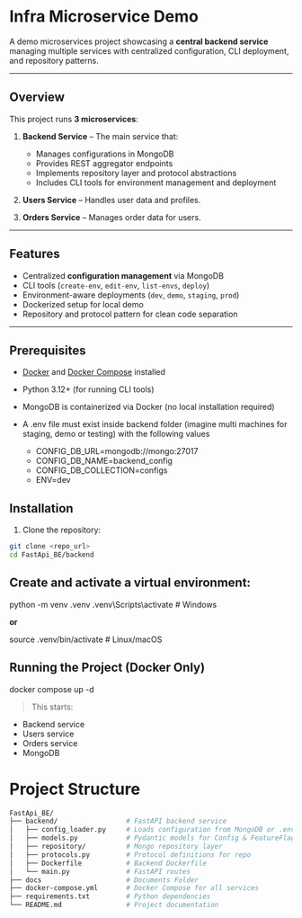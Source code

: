 # Infra Microservice Demo

A demo microservices project showcasing a **central backend service** managing multiple services with centralized configuration, CLI deployment, and repository patterns.  

---

## Overview

This project runs **3 microservices**:

1. **Backend Service** – The main service that:
   - Manages configurations in MongoDB  
   - Provides REST aggregator endpoints  
   - Implements repository layer and protocol abstractions  
   - Includes CLI tools for environment management and deployment  

2. **Users Service** – Handles user data and profiles.  

3. **Orders Service** – Manages order data for users.  

---

## Features

- Centralized **configuration management** via MongoDB  
- CLI tools (`create-env`, `edit-env`, `list-envs`, `deploy`)  
- Environment-aware deployments (`dev`, `demo`, `staging`, `prod`)  
- Dockerized setup for local demo  
- Repository and protocol pattern for clean code separation  

---

## Prerequisites

- [Docker](https://www.docker.com/get-started) and [Docker Compose](https://docs.docker.com/compose/) installed  
- Python 3.12+ (for running CLI tools)  
- MongoDB is containerized via Docker (no local installation required)  
- A .env file must exist inside backend folder (imagine multi machines for staging, demo or testing) with the following values
  
   - CONFIG_DB_URL=mongodb://mongo:27017
   - CONFIG_DB_NAME=backend_config
   - CONFIG_DB_COLLECTION=configs
   - ENV=dev
    


## Installation

1. Clone the repository:

```bash
git clone <repo_url>
cd FastApi_BE/backend
```

## Create and activate a virtual environment:
python -m venv .venv
.venv\Scripts\activate  # Windows

**or**

source .venv/bin/activate  # Linux/macOS

## Running the Project (Docker Only)
docker compose up -d

> This starts:
- Backend service
- Users service
- Orders service
- MongoDB

# Project Structure
```bash
FastApi_BE/
├── backend/                 # FastAPI backend service
│   ├── config_loader.py     # Loads configuration from MongoDB or .env
│   ├── models.py            # Pydantic models for Config & FeatureFlags
│   ├── repository/          # Mongo repository layer
│   ├── protocols.py         # Protocol definitions for repo
│   ├── Dockerfile           # Backend Dockerfile
│   └── main.py              # FastAPI routes
├── docs                     # Documents Folder
├── docker-compose.yml       # Docker Compose for all services
├── requirements.txt         # Python dependencies
└── README.md                # Project documentation
```